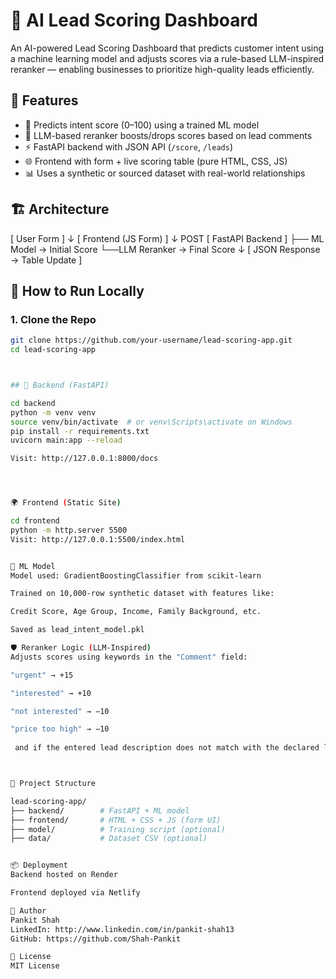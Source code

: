 # 🧠 AI Lead Scoring Dashboard

An AI-powered Lead Scoring Dashboard that predicts customer intent using a machine learning model and adjusts scores via a rule-based LLM-inspired reranker — enabling businesses to prioritize high-quality leads efficiently.

## 📌 Features
- 🔮 Predicts intent score (0–100) using a trained ML model
- 🧠 LLM-based reranker boosts/drops scores based on lead comments
- ⚡ FastAPI backend with JSON API (`/score`, `/leads`)
- 🌐 Frontend with form + live scoring table (pure HTML, CSS, JS)
- 📊 Uses a synthetic or sourced dataset with real-world relationships

## 🏗️ Architecture

[ User Form ]
      ↓
[ Frontend (JS Form) ]
      ↓ POST
[ FastAPI Backend ]
    ├── ML Model → Initial Score
    └──LLM Reranker → Final Score
      ↓
[ JSON Response → Table Update ]



## 🧪 How to Run Locally

### 1. Clone the Repo
```bash
git clone https://github.com/your-username/lead-scoring-app.git
cd lead-scoring-app



## 🚀 Backend (FastAPI)

cd backend
python -m venv venv
source venv/bin/activate  # or venv\Scripts\activate on Windows
pip install -r requirements.txt
uvicorn main:app --reload

Visit: http://127.0.0.1:8000/docs




🌍 Frontend (Static Site)

cd frontend
python -m http.server 5500
Visit: http://127.0.0.1:5500/index.html


🧠 ML Model
Model used: GradientBoostingClassifier from scikit-learn

Trained on 10,000-row synthetic dataset with features like:

Credit Score, Age Group, Income, Family Background, etc.

Saved as lead_intent_model.pkl

🛡️ Reranker Logic (LLM-Inspired)
Adjusts scores using keywords in the "Comment" field:

"urgent" → +15

"interested" → +10

"not interested" → −10

"price too high" → −10
 
 and if the entered lead description does not match with the declared list, it switches to LLM and then gets the job done. 



📂 Project Structure

lead-scoring-app/
├── backend/        # FastAPI + ML model
├── frontend/       # HTML + CSS + JS (form UI)
├── model/          # Training script (optional)
├── data/           # Dataset CSV (optional)


📦 Deployment
Backend hosted on Render

Frontend deployed via Netlify

👤 Author
Pankit Shah
LinkedIn: http://www.linkedin.com/in/pankit-shah13
GitHub: https://github.com/Shah-Pankit

📄 License
MIT License